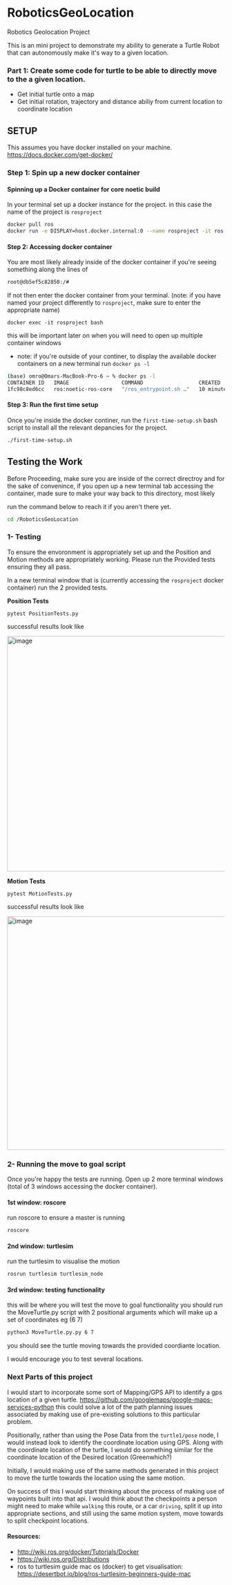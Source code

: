 # RoboticsGeoLocation
Robotics Geolocation Project

This is an mini project to demonstrate my ability to generate a Turtle Robot that can autonomously make it's way to a given location.

### Part 1: Create some code for turtle to be able to directly move to the a given location.
- Get initial turtle onto a map
- Get initial rotation, trajectory and distance abiliy from current location to coordinate location


## SETUP

This assumes you have docker installed on your machine. https://docs.docker.com/get-docker/

### Step 1: Spin up a new docker container
#### Spinning up a Docker container for core noetic build
In your terminal set up a docker instance for the project. in this case the name of the project is `rosproject`
```bash
docker pull ros
docker run -e DISPLAY=host.docker.internal:0 --name rosproject -it ros:noetic-ros-core bash
```

#### Step 2: Accessing docker container
You are most likely already inside of the docker container if you're seeing something along the lines of 
```bash
root@db5ef5c82850:/# 
```

If not then enter the docker container from your terminal. (note: if you have named your project differently to `rosproject`, make sure to enter the appropriate name)
```
docker exec -it rosproject bash
```   
this will be important later on when you will need to open up multiple container windows

- note: if you're outside of your continer, to display the available docker containers on a new terminal run `docker ps -l`
```bash
(base) omro@Omars-MacBook-Pro-6 ~ % docker ps -l
CONTAINER ID   IMAGE                 COMMAND                  CREATED          STATUS          PORTS     NAMES
1fc98c8ed6cc   ros:noetic-ros-core   "/ros_entrypoint.sh …"   10 minutes ago   Up 10 minutes             rosproject
```

#### Step 3: Run the first time setup
Once you're inside the docker continer, run the `first-time-setup.sh` bash script to install all the relevant depancies  for the project.
```bash
./first-time-setup.sh
```

## Testing the Work
Before Proceeding, make sure you are inside of the correct directroy and for the sake of convenince, if you open up a new terminal tab accessing the container, made sure to make your way back to this directory, most likely  

run the command below to reach it if you aren't there yet.
```bash
cd /RoboticsGeoLocation
```

### 1- Testing
To ensure the envoronment is appropriately set up and the Position and Motion methods are appropriately working. Please run the Provided tests ensuring they all pass.

In a new terminal window that is (currently accessing the `rosproject` docker container) run the 2 provided tests.

**Position Tests**
```
pytest PositionTests.py
```
successful results look like   

<img width="544" alt="image" src="https://user-images.githubusercontent.com/49950899/188654917-8f849135-6b3c-4859-9b21-f1161985cde1.png">


**Motion Tests**
```
pytest MotionTests.py
```
successful results look like   

<img width="540" alt="image" src="https://user-images.githubusercontent.com/49950899/188654781-f1fb35c4-00fb-4ea5-8ea1-73469f3db9b1.png">


### 2- Running the move to goal script
Once you're happy the tests are running.
Open up 2 more terminal windows (total of 3 windows accessing the docker container).

#### 1st window: roscore
run roscore to ensure a master is running
```bash
roscore
```

#### 2nd window: turtlesim
run the turtlesim to visualise the motion
```bash
rosrun turtlesim turtlesim_node 
```

#### 3rd window: testing functionality
this will be where you will test the move to goal functionality
you should run the MoveTurtle.py script with 2 positional arguments which will make up a set of coordinates eg (6 7)
```bash
python3 MoveTurtle.py.py 6 7
```
you should see the turtle moving towards the provided coordiante location.

I would encourage you to test several locations.

### Next Parts of this project
I would start to incorporate some sort of Mapping/GPS API to identify a gps location of a given turtle. 
https://github.com/googlemaps/google-maps-services-python
this could solve a lot of the path planning issues associated by making use of pre-existing solutions to this particular problem.
  
Positionally, rather than using the Pose Data from the `turtle1/pose` node, I would instead look to identify the coordinate location using GPS. Along with the coordinate location of the turtle, I would do something similar for the coordinate location of the Desired location (Greenwhich?)
  
Initially, I would making use of the same methods generated in this project to move the turtle towards the location using the same motion. 
  
On success of this I would start thinking about the process of making use of waypoints built into that api. I would think about the checkpoints a person might need to make while `walking` this route, or a car `driving`, split it up into appropriate sections, and still using the same motion system, move towards to split checkpoint locations.

  
#### Resources: 
- http://wiki.ros.org/docker/Tutorials/Docker
- https://wiki.ros.org/Distributions
- ros to turtlesim guide mac os (docker) to get visualisation: https://desertbot.io/blog/ros-turtlesim-beginners-guide-mac


